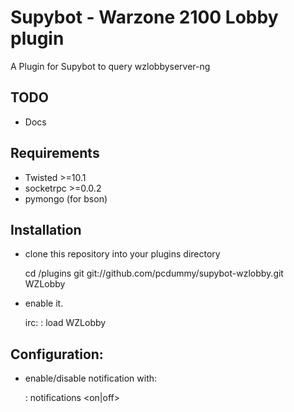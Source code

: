 Supybot - Warzone 2100 Lobby plugin
============

A Plugin for Supybot to query wzlobbyserver-ng

TODO
-----------
* Docs

Requirements
-----------
* Twisted >=10.1
* socketrpc >=0.0.2
* pymongo (for bson)

Installation
-----------
* clone this repository into your plugins directory

    cd <supybot>/plugins
    git git://github.com/pcdummy/supybot-wzlobby.git WZLobby

* enable it.

    irc: <yourbot>: load WZLobby

Configuration:
-----------
* enable/disable notification with:

    <yourbot>: notifications <on|off>
